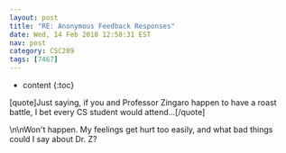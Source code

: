```yaml
---
layout: post
title: "RE: Anonymous Feedback Responses"
date: Wed, 14 Feb 2018 12:58:31 EST
nav: post
category: CSC209
tags: [7467]
---
```


* content
{:toc}

[quote]Just saying, if you and Professor Zingaro happen to have a roast battle, I bet every CS student would attend...[/quote]
<!-- more -->
<p>\n\nWon't happen. My feelings get hurt too easily, and what bad things could I say about Dr. Z?</p>
